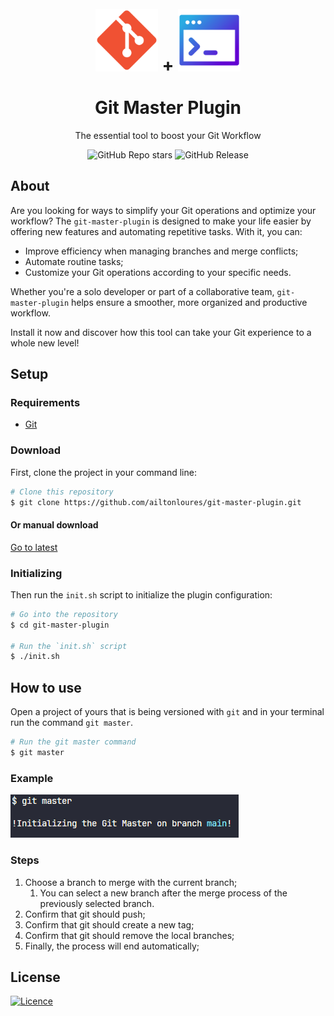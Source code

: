 <div align="center">
 <h1>
<br/>
  <img src="./assets/git-icon.png" alt="Git" width="100">
  <span>+</span>
  <img src="./assets/terminal-icon.png" alt="Shell" width="100">
<br/>
<br/>
Git Master Plugin
</h1>
<p>The essential tool to boost your Git Workflow</p>

![GitHub Repo stars](https://img.shields.io/github/stars/ailtonloures/git-master-plugin)
![GitHub Release](https://img.shields.io/github/v/release/ailtonloures/git-master-plugin)
</div>

## About

Are you looking for ways to simplify your Git operations and optimize your workflow? The `git-master-plugin` is designed to make your life easier by offering new features and automating repetitive tasks. With it, you can:

- Improve efficiency when managing branches and merge conflicts;
- Automate routine tasks;
- Customize your Git operations according to your specific needs.

Whether you're a solo developer or part of a collaborative team, `git-master-plugin` helps ensure a smoother, more organized and productive workflow.

Install it now and discover how this tool can take your Git experience to a whole new level!

## Setup

### Requirements

- [Git](https://git-scm.com/)

### Download

First, clone the project in your command line:

```bash
# Clone this repository
$ git clone https://github.com/ailtonloures/git-master-plugin.git
```

#### Or manual download

[Go to latest](https://github.com/ailtonloures/git-master-plugin/releases/latest)

### Initializing

Then run the `init.sh` script to initialize the plugin configuration:

```bash
# Go into the repository
$ cd git-master-plugin

# Run the `init.sh` script
$ ./init.sh
```

## How to use

Open a project of yours that is being versioned with `git` and in your terminal run the command `git master`.

```bash
# Run the git master command
$ git master
```

### Example

![Git Master Initializing](./assets/git-master.png)

### Steps

1. Choose a branch to merge with the current branch;
   1. You can select a new branch after the merge process of the previously selected branch.
2. Confirm that git should push;
3. Confirm that git should create a new tag;
4. Confirm that git should remove the local branches;
5. Finally, the process will end automatically;

## License

[![Licence](https://img.shields.io/github/license/Ileriayo/markdown-badges?style=for-the-badge)](./LICENSE)
